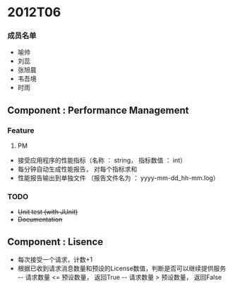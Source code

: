 # 2012T06

### 成员名单

- 喻帅
- 刘蕊
- 张旭晨
- 韦吾境
- 时雨

## Component :  Performance Management

### Feature

1. PM
- 接受应用程序的性能指标（名称 ： string， 指标数值 ： int）
- 每分钟自动生成性能报告， 对每个指标求和 
- 性能报告输出到单独文件 （报告文件名为 ： yyyy-mm-dd_hh-mm.log）

### TODO

- <del>Unit test (with JUnit)</del>
- <del>Documentation</del>


## Component : Lisence

- 每次接受一个请求，计数+1
- 根据已收到请求消息数量和预设的License数值，判断是否可以继续提供服务
	-- 请求数量 <= 预设数量， 返回True
	-- 请求数量 > 预设数量， 返回False
